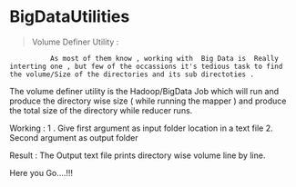 # BigDataUtilities
> Volume Definer Utility :


              As most of them know , working with  Big Data is  Really interting one , but few of the occassions it's tedious task to find the volume/Size of the directories and its sub directoties . 
The volume definer utility is the Hadoop/BigData  Job which will run and produce the directory wise  size ( while running the mapper ) and produce the total size of the directory while reducer runs.

Working :
1 . Give first argument as input folder location in a text file
2.  Second argument as output folder 

Result :
The Output text file prints directory wise volume line by line.

Here you Go....!!!
